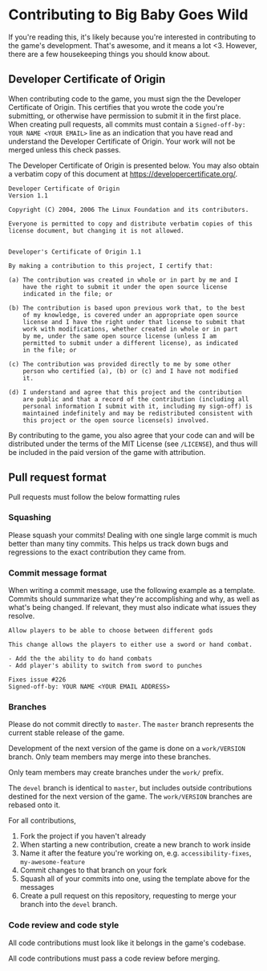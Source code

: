 # Contributing to Big Baby Goes Wild

If you're reading this, it's likely because you're interested in contributing to the game's development. That's awesome, and it means a lot <3. However, there are a few housekeeping things you should know about.

## Developer Certificate of Origin

When contributing code to the game, you must sign the the Developer Certificate of Origin. This certifies that you wrote the code you're submitting, or otherwise have permission to submit it in the first place. When creating pull requests, all commits must contain a `Signed-off-by: YOUR NAME <YOUR EMAIL>` line as an indication that you have read and understand the Developer Certificate of Origin. Your work will not be merged unless this check passes.

The Developer Certificate of Origin is presented below. You may also obtain a verbatim copy of this document at https://developercertificate.org/.

```
Developer Certificate of Origin
Version 1.1

Copyright (C) 2004, 2006 The Linux Foundation and its contributors.

Everyone is permitted to copy and distribute verbatim copies of this
license document, but changing it is not allowed.


Developer's Certificate of Origin 1.1

By making a contribution to this project, I certify that:

(a) The contribution was created in whole or in part by me and I
    have the right to submit it under the open source license
    indicated in the file; or

(b) The contribution is based upon previous work that, to the best
    of my knowledge, is covered under an appropriate open source
    license and I have the right under that license to submit that
    work with modifications, whether created in whole or in part
    by me, under the same open source license (unless I am
    permitted to submit under a different license), as indicated
    in the file; or

(c) The contribution was provided directly to me by some other
    person who certified (a), (b) or (c) and I have not modified
    it.

(d) I understand and agree that this project and the contribution
    are public and that a record of the contribution (including all
    personal information I submit with it, including my sign-off) is
    maintained indefinitely and may be redistributed consistent with
    this project or the open source license(s) involved.
```

By contributing to the game, you also agree that your code can and will be distributed under the terms of the MIT License (see `/LICENSE`), and thus will be included in the paid version of the game with attribution.

## Pull request format

Pull requests must follow the below formatting rules

### Squashing

Please squash your commits! Dealing with one single large commit is much better than many tiny commits. This helps us track down bugs and regressions to the exact contribution they came from.

### Commit message format

When writing a commit message, use the following example as a template. Commits should summarize what they're accomplishing and why, as well as what's being changed. If relevant, they must also indicate what issues they resolve.

```
Allow players to be able to choose between different gods

This change allows the players to either use a sword or hand combat.

- Add the the ability to do hand combats
- Add player's ability to switch from sword to punches

Fixes issue #226
Signed-off-by: YOUR NAME <YOUR EMAIL ADDRESS>
```

### Branches

Please do not commit directly to `master`. The `master` branch represents the current stable release of the game.

Development of the next version of the game is done on a `work/VERSION` branch. Only team members may merge into these branches.

Only team members may create branches under the `work/` prefix.

The `devel` branch is identical to `master`, but includes outside contributions destined for the next version of the game. The `work/VERSION` branches are rebased onto it.

For all contributions,

1. Fork the project if you haven't already
2. When starting a new contribution, create a new branch to work inside
3. Name it after the feature you're working on, e.g. `accessibility-fixes`, `my-awesome-feature`
4. Commit changes to that branch on your fork
5. Squash all of your commits into one, using the template above for the messages
6. Create a pull request on this repository, requesting to merge your branch into the `devel` branch.

### Code review and code style

All code contributions must look like it belongs in the game's codebase.

All code contributions must pass a code review before merging.
